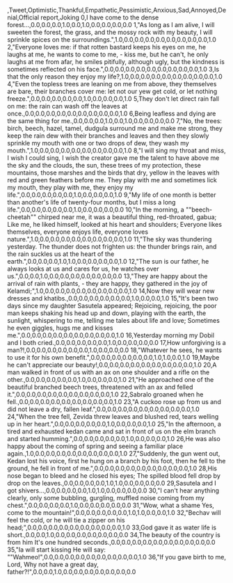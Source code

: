 ,Tweet,Optimistic,Thankful,Empathetic,Pessimistic,Anxious,Sad,Annoyed,Denial,Official report,Joking
0,I have come to the dense forest...,0.0,0.0,0.0,1.0,0.0,1.0,0.0,0.0,0.0,0.0
1,"As long as I am alive, I will sweeten the forest, the grass, and the mossy rock with my beauty, I will sprinkle spices on the surroundings.",1.0,0.0,0.0,0.0,0.0,0.0,0.0,0.0,0.0,1.0
2,"Everyone loves me: if that rotten bastard keeps his eyes on me, he laughs at me, he wants to come to me, - kiss me, but he can't, he only laughs at me from afar, he smiles pitifully, although ugly, but the kindness is sometimes reflected on his face.",0.0,0.0,0.0,0.0,0.0,0.0,0.0,0.0,0.0,1.0
3,Is that the only reason they enjoy my life?,1.0,0.0,0.0,0.0,0.0,0.0,0.0,0.0,0.0,1.0
4,"Even the topless trees are leaning on me from above, they themselves are bare, their branches cover me: let not our yew get cold, or let nothing freeze.",0.0,0.0,0.0,0.0,0.0,1.0,0.0,0.0,0.0,1.0
5,They don't let direct rain fall on me: the rain can wash off the leaves at once.,0.0,0.0,0.0,0.0,0.0,0.0,0.0,0.0,0.0,1.0
6,Being leafless and dying are the same thing for me.,0.0,0.0,0.0,1.0,0.0,1.0,0.0,0.0,0.0,0.0
7,"No, the trees: birch, beech, hazel, tamel, dudgula surround me and make me strong, they keep the rain dew with their branches and leaves and then they slowly sprinkle my mouth with one or two drops of dew, they wash my mouth.",1.0,0.0,0.0,0.0,0.0,0.0,0.0,0.0,0.0,1.0
8,"I will sing my throat and miss, I wish I could sing, I wish the creator gave me the talent to have above me the sky and the clouds, the sun, these trees of my protection, these mountains, those marshes and the birds that dry, yellow in the leaves with red and green feathers before me. They play with me and sometimes lick my mouth, they play with me, they enjoy my life.",0.0,0.0,0.0,0.0,0.0,1.0,0.0,0.0,0.0,1.0
9,"My life of one month is better than another's life of twenty-four months, but I miss a long life.",0.0,0.0,0.0,0.0,0.0,1.0,0.0,0.0,0.0,0.0
10,"In the morning, a ""beech-cheetah"" chirped near me, it was a beautiful thing, red-throated, gabua; Like me, he liked himself, looked at his heart and shoulders; Everyone likes themselves, everyone enjoys life, everyone loves nature.",1.0,0.0,0.0,0.0,0.0,0.0,0.0,0.0,0.0,1.0
11,"The sky was thundering yesterday. The thunder does not frighten us: the thunder brings rain, and the rain suckles us at the heart of the earth.",0.0,0.0,0.0,1.0,1.0,0.0,0.0,0.0,0.0,1.0
12,"The sun is our father, he always looks at us and cares for us, he watches over us.",0.0,0.0,1.0,0.0,0.0,0.0,0.0,0.0,0.0,0.0
13,"They are happy about the arrival of rain with plants, - they are happy, they gathered in the joy of Kelamdi;",1.0,0.0,0.0,0.0,0.0,0.0,0.0,0.0,0.0,1.0
14,Now they will wear new dresses and khatibs.,0.0,0.0,0.0,0.0,0.0,0.0,1.0,0.0,0.0,1.0
15,"It's been two days since my daughter Sasutela appeared; Rejoicing, rejoicing, the poor man keeps shaking his head up and down, playing with the earth, the sunlight, whispering to me, telling me tales about life and love; Sometimes he even giggles, hugs me and kisses me.",0.0,0.0,0.0,0.0,0.0,0.0,0.0,0.0,0.0,1.0
16,Yesterday morning my Dobil and I both cried.,0.0,0.0,0.0,0.0,0.0,1.0,0.0,0.0,0.0,0.0
17,How unforgiving is a man?!,0.0,0.0,0.0,0.0,0.0,0.0,1.0,0.0,0.0,0.0
18,"Whatever he sees, he wants to use it for his own benefit.",0.0,0.0,0.0,0.0,0.0,0.0,1.0,1.0,0.0,1.0
19,Maybe he can't appreciate our beauty!,0.0,0.0,0.0,0.0,0.0,0.0,0.0,0.0,0.0,1.0
20,A man walked in front of us with an ax on one shoulder and a rifle on the other.,0.0,0.0,0.0,0.0,0.0,1.0,0.0,0.0,0.0,1.0
21,"He approached one of the beautiful branched beech trees, threatened with an ax and felled it.",0.0,0.0,0.0,0.0,0.0,0.0,0.0,0.0,0.0,1.0
22,Sabralo groaned when he fell.,0.0,0.0,0.0,0.0,0.0,0.0,0.0,0.0,0.0,1.0
23,"A cuckoo rose up from us and did not leave a dry, fallen leaf.",0.0,0.0,0.0,0.0,0.0,0.0,0.0,0.0,0.0,1.0
24,"When the tree fell, Zevida threw leaves and blushed red, tears welling up in her heart.",0.0,0.0,0.0,0.0,0.0,1.0,0.0,0.0,0.0,1.0
25,"In the afternoon, a tired and exhausted kedan came and sat in front of us on the elm branch and started humming.",0.0,0.0,0.0,0.0,0.0,1.0,0.0,0.0,0.0,1.0
26,He was also happy about the coming of spring and seeing a familiar place again.,1.0,0.0,0.0,0.0,0.0,0.0,0.0,0.0,0.0,1.0
27,"Suddenly, the gun went out, Kedan lost his voice, first he hung on a branch by his foot, then he fell to the ground, he fell in front of me.",0.0,0.0,0.0,0.0,0.0,0.0,0.0,0.0,0.0,1.0
28,His nose began to bleed and he closed his eyes; The spilled blood fell drop by drop on the leaves.,0.0,0.0,0.0,0.0,1.0,1.0,0.0,0.0,0.0,0.0
29,Sasutela and I got shivers...,0.0,0.0,0.0,0.0,1.0,1.0,0.0,0.0,0.0,0.0
30,"I can't hear anything clearly, only some bubbling, gurgling, muffled noise coming from my chest.",0.0,0.0,0.0,0.0,1.0,0.0,0.0,0.0,0.0,0.0
31,"Wow, what a shame Yes, come to the mountain!",0.0,0.0,0.0,0.0,0.0,1.0,1.0,0.0,0.0,1.0
32,"Bechav will feel the cold, or he will tie a zipper on his head;",0.0,0.0,0.0,0.0,0.0,0.0,0.0,0.0,0.0,1.0
33,God gave it as water life is short.,0.0,0.0,1.0,0.0,0.0,0.0,0.0,0.0,0.0,0.0
34,The beauty of the country is from him It's one hundred seconds.,0.0,0.0,0.0,0.0,0.0,0.0,0.0,0.0,0.0,0.0
35,"Ia will start kissing He will say: ""Wahmeo!",0.0,0.0,0.0,0.0,0.0,0.0,0.0,0.0,0.0,1.0
36,"If you gave birth to me, Lord, Why not have a great day, father?!",0.0,0.0,1.0,0.0,0.0,0.0,0.0,0.0,0.0,0.0
